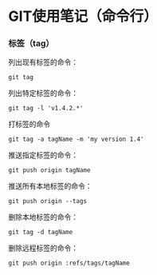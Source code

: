 GIT使用笔记（命令行）
================================

### 标签（tag）

列出现有标签的命令：

	git tag

列出特定标签的命令：

	git tag -l 'v1.4.2.*'

打标签的命令

	git tag -a tagName -m 'my version 1.4'

推送指定标签的命令：

	git push origin tagName

推送所有本地标签的命令：

	git push origin --tags	

删除本地标签的命令：

	git tag -d tagName

删除远程标签的命令：

	git push origin :refs/tags/tagName







